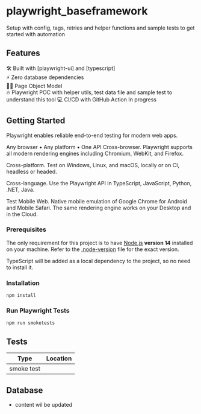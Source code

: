 # playwright_baseframework
Setup with config, tags, retries and helper functions and sample tests to get started with automation

## Features

🛠 Built with [playwright-ui] and [typescript]  
⚡️ Zero database dependencies  
👮‍♂️ Page Object Model   
🔥 Playwright POC with helper utils, test data file and sample test to understand this tool
💻 CI/CD with GitHub Action In progress


## Getting Started

Playwright enables reliable end-to-end testing for modern web apps.

Any browser • Any platform • One API
Cross-browser. Playwright supports all modern rendering engines including Chromium, WebKit, and Firefox.

Cross-platform. Test on Windows, Linux, and macOS, locally or on CI, headless or headed.

Cross-language. Use the Playwright API in TypeScript, JavaScript, Python, .NET, Java.

Test Mobile Web. Native mobile emulation of Google Chrome for Android and Mobile Safari. The same rendering engine works on your Desktop and in the Cloud.

### Prerequisites

The only requirement for this project is to have [Node.js](https://nodejs.org/en/) **version 14** installed on your machine. Refer to the [.node-version](./.node-version) file for the exact version.

TypeScript will be added as a local dependency to the project, so no need to install it.

### Installation

```
npm install
```

### Run Playwright Tests

```
npm run smoketests
```


## Tests

| Type | Location                                 |
| ---- | ---------------------------------------- |
| smoke test  |  |

## Database

- content wil be updated
